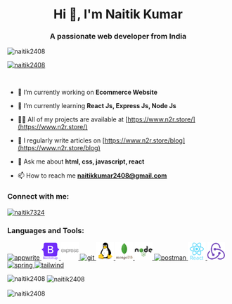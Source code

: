 <!-- [<img src="https://raw.githubusercontent.com/Raymo111/Raymo111/master/intro.gif" alt="👋 Hi there! I'm (Raymo(111|nd Li)|https://raymond.li)" title="👋 Hi there! I'm (Raymo(111|nd Li)|https://raymond.li)"/>](https://raymond.li/)

![visitors](https://vbr.nathanchung.dev/badge?page_id=Raymo111.Raymo111&color=00cf00) -->


<!-- <div style="font-family: 'Courier New', Courier, monospace;">


<div style="width: 100%; background-color: transparent; ">


                                                    S                                                                  
                                              %  %??S SS%                                                             
                                             SS%%???***? S                                                            
                                     %S    %%%????*???*+%  %                                                          
                                     % SSSSS  ??**++++;;+                                                             
                                      SS *%**%?S%?*S%++**+ *                                                          
                                       S +??%SS%??+**?*+++S*                                                          
                                       %S+*????+**+*++*;;+S;                                                          
                                        ?S++**%    S%* %;+ ;                                                          
                                         ?S**?SS%S??*+++*?%                                                           
                                           %?%???%SS++S%??%                                                           
                                            SSS SS%*?*S  S*?             %*?*                                         
                                              %S      % ***?% S #      S % ???*+                                      
                                               *??%??******?%       S SSS?S *%?++                                     
                                                *????******%      SS  S%  %SS*??*;                                    
                                                ??????*???%SS SSS  S SS   S%%%*+++                                    
                                           %S    S%%????%%% S  SS  S S# SSS%*??**;;                                   
                                    %S%SS S S     SS%%%%%?  S  S  S    SSS%%%%?**++;                                  
                                   %SSSSSS S S     S%%%S%S SS SS     SSSSSS%%*?***+;                                  
                                  ?SS SSS #  SS      S#SS  S  SS     SSSSS%%??*+++;?:                                 
                                 *%SSS SS#S S SS     SS% SSS  #S      S %%%%??*++;;;S+                                
                                 ?%SSSSS       S     SS  SSS  S       S%%%%%??*++;;; ;                                
                                 %%SSS#S S   S  #S% % S S       %%%%%%%%%%%????+++;;                                  
                                 %?%SSSSS#         ?S  S%%%%%%%%%%%%%%%%%%????++++;                                   
                                 *%SSSSSS    S?%%?%%%%%%%%%%%%%%%%%%%%%%%%??*+++++;                                   
                                +?%S%????   *????%??%???%%?%%%?%?%%%%%?%???****+++;                                   
                                 +??%%%%%S *??%%%%????%%%%%%%%%%%%%%%%%????????*++;                                   
                                +*??%%%SS %%SSSS    S%?%%%%??%?%%??????????????*;;                                    
                                ;*?%%%%%%%%%%%%%%%%%%%????**++*?********+** %***+;                                    
                                ;*??%%%%%%%%%??????****++++*+++S  ?**S*S%*SS?*%%%;+                                   
                                ++*?%%%%%%%%????****++**++++%?%SS%S??S?S*SS*%*%%?+;;                        

</div>



<div style="display:flex;">
<div style="width:50%;">
<div>
<span style="color: orange; font-size: 15.5px">OS : </span><span>Windows 10, Ubantu</span>
</div>
<div>
<span style="color: orange; font-size: 15.5px">IDE : </span><span>VsCode</span>
</div>
<div>
<span style="color: orange; font-size: 15.5px">OS : </span><span>Windows 10, Ubantu</span>
</div>
</div>
<div style="width:50%;"></div>
</div>



</div> -->




<h1 align="center">Hi 👋, I'm Naitik Kumar</h1>
<h3 align="center">A passionate web developer from India</h3>

<p align="left"> <img src="https://komarev.com/ghpvc/?username=naitik2408&label=Profile%20views&color=0e75b6&style=flat" alt="naitik2408" /> </p>

<p align="left"> <a href="https://github.com/ryo-ma/github-profile-trophy"><img src="https://github-profile-trophy.vercel.app/?username=naitik2408" alt="naitik2408" /></a> </p>

<p align="left"> <a href="https://twitter.com/" target="blank"><img src="https://img.shields.io/twitter/follow/?logo=twitter&style=for-the-badge" alt="" /></a> </p>

- 🔭 I’m currently working on **Ecommerce Website**

- 🌱 I’m currently learning **React Js, Express Js, Node Js**

- 👨‍💻 All of my projects are available at [https://www.n2r.store/](https://www.n2r.store/)

- 📝 I regularly write articles on [https://www.n2r.store/blog](https://www.n2r.store/blog)

- 💬 Ask me about **html, css, javascript, react**

- 📫 How to reach me **naitikkumar2408@gmail.com**

<h3 align="left">Connect with me:</h3>
<p align="left">
<a href="https://instagram.com/naitik7324" target="blank"><img align="center" src="https://raw.githubusercontent.com/rahuldkjain/github-profile-readme-generator/master/src/images/icons/Social/instagram.svg" alt="naitik7324" height="30" width="40" /></a>
</p>

<h3 align="left">Languages and Tools:</h3>
<p align="left"> <a href="https://appwrite.io" target="_blank" rel="noreferrer"> <img src="https://www.vectorlogo.zone/logos/appwriteio/appwriteio-icon.svg" alt="appwrite" width="40" height="40"/> </a> <a href="https://getbootstrap.com" target="_blank" rel="noreferrer"> <img src="https://raw.githubusercontent.com/devicons/devicon/master/icons/bootstrap/bootstrap-plain-wordmark.svg" alt="bootstrap" width="40" height="40"/> </a> <a href="https://expressjs.com" target="_blank" rel="noreferrer"> <img src="https://raw.githubusercontent.com/devicons/devicon/master/icons/express/express-original-wordmark.svg" alt="express" width="40" height="40"/> </a> <a href="https://git-scm.com/" target="_blank" rel="noreferrer"> <img src="https://www.vectorlogo.zone/logos/git-scm/git-scm-icon.svg" alt="git" width="40" height="40"/> </a> <a href="https://www.linux.org/" target="_blank" rel="noreferrer"> <img src="https://raw.githubusercontent.com/devicons/devicon/master/icons/linux/linux-original.svg" alt="linux" width="40" height="40"/> </a> <a href="https://www.mongodb.com/" target="_blank" rel="noreferrer"> <img src="https://raw.githubusercontent.com/devicons/devicon/master/icons/mongodb/mongodb-original-wordmark.svg" alt="mongodb" width="40" height="40"/> </a> <a href="https://nodejs.org" target="_blank" rel="noreferrer"> <img src="https://raw.githubusercontent.com/devicons/devicon/master/icons/nodejs/nodejs-original-wordmark.svg" alt="nodejs" width="40" height="40"/> </a> <a href="https://postman.com" target="_blank" rel="noreferrer"> <img src="https://www.vectorlogo.zone/logos/getpostman/getpostman-icon.svg" alt="postman" width="40" height="40"/> </a> <a href="https://reactjs.org/" target="_blank" rel="noreferrer"> <img src="https://raw.githubusercontent.com/devicons/devicon/master/icons/react/react-original-wordmark.svg" alt="react" width="40" height="40"/> </a> <a href="https://redux.js.org" target="_blank" rel="noreferrer"> <img src="https://raw.githubusercontent.com/devicons/devicon/master/icons/redux/redux-original.svg" alt="redux" width="40" height="40"/> </a> <a href="https://spring.io/" target="_blank" rel="noreferrer"> <img src="https://www.vectorlogo.zone/logos/springio/springio-icon.svg" alt="spring" width="40" height="40"/> </a> <a href="https://tailwindcss.com/" target="_blank" rel="noreferrer"> <img src="https://www.vectorlogo.zone/logos/tailwindcss/tailwindcss-icon.svg" alt="tailwind" width="40" height="40"/> </a> </p>

<p><img align="left" src="https://github-readme-stats.vercel.app/api/top-langs?username=naitik2408&show_icons=true&locale=en&layout=compact" alt="naitik2408" /></p>

<p>&nbsp;<img align="center" src="https://github-readme-stats.vercel.app/api?username=naitik2408&show_icons=true&locale=en" alt="naitik2408" /></p>

<p><img align="center" src="https://github-readme-streak-stats.herokuapp.com/?user=naitik2408&" alt="naitik2408" /></p>












<!--
**Naitik2408/naitik2408** is a ✨ _special_ ✨ repository because its `README.md` (this file) appears on your GitHub profile.

Here are some ideas to get you started:

- 🔭 I’m currently working on ...
- 🌱 I’m currently learning ...
- 👯 I’m looking to collaborate on ...
- 🤔 I’m looking for help with ...
- 💬 Ask me about ...
- 📫 How to reach me: ...
- 😄 Pronouns: ...
- ⚡ Fun fact: ...
-->
